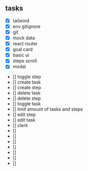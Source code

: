 ## tasks

- [x] tailwind
- [x] env gitignore
- [x] git
- [x] mock data
- [x] react router
- [x] goal card
- [x] basic ui
- [x] steps scroll
- [x] modal
- [] toggle step
- [] create task
- [] create step
- [] delete task
- [] delete step
- [] toggle task
- [] limit amount of tasks and steps
- [] edit step
- [] edit task
- [] clerk
- []
- []
- []
- []
- []
- []
- []
